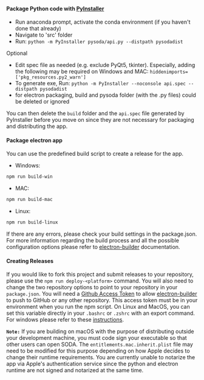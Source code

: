#### Package Python code with [PyInstaller](https://www.pyinstaller.org/)
*   Run anaconda prompt, activate the conda environment (if you haven't done that already)
*   Navigate to 'src' folder
*   Run: `python -m PyInstaller pysoda/api.py --distpath pysodadist`

Optional
*   Edit spec file as needed (e.g. exclude PyQt5, tkinter). Especially, adding the following may be required on Windows and MAC: `hiddenimports=['pkg_resources.py2_warn']`
*   To generate exe, Run: `python -m PyInstaller --noconsole api.spec --distpath pysodadist`
*   for electron packaging, build and pysoda folder (with the .py files) could be deleted or ignored

You can then delete the `build` folder and the `api.spec` file generated by PyInstaller before you move on since they are not necessary for packaging and distributing the app.

#### Package electron app

You can use the predefined build script to create a release for the app.
*   Windows:<br>
```bash
npm run build-win
```

*   MAC:<br>
```bash
npm run build-mac
```

*   Linux:<br>
```bash
npm run build-linux
```

If there are any errors, please check your build settings in the package.json. For more information regarding the build process and all the possible configuration options please refer to [electron-builder](https://www.electron.build/configuration/configuration) documentation.

#### Creating Releases

If you would like to fork this project and submit releases to your repository, please use the `npm run deploy-<platform>` command. You will also need to change the two repository options to point to your repository in your `package.json`. You will need a [Github Access Token](https://docs.github.com/en/free-pro-team@latest/github/authenticating-to-github/creating-a-personal-access-token) to allow [electron-builder](https://www.electron.build/configuration/publish) to push to GitHub or any other repository. This access token must be in your environment when you run the npm script. On Linux and MacOS, you can set this variable directly in your `.bashrc` or `.zshrc` with an export command. For windows please refer to these [instructions](https://stackoverflow.com/questions/55618591/how-to-publish-to-a-private-github-with-electron-builder-nsis-and-appimage).

**`Note:`** If you are building on macOS with the purpose of distributing outside your development machine, you must code sign your executable so that other users can open SODA. The `entitlements.mac.inherit.plist` file may need to be modified for this purpose depending on how Apple decides to change their runtime requirements. You are currently unable to notarize the app via Apple's authentication service since the python and electron runtime are not signed and notarized at the same time.
